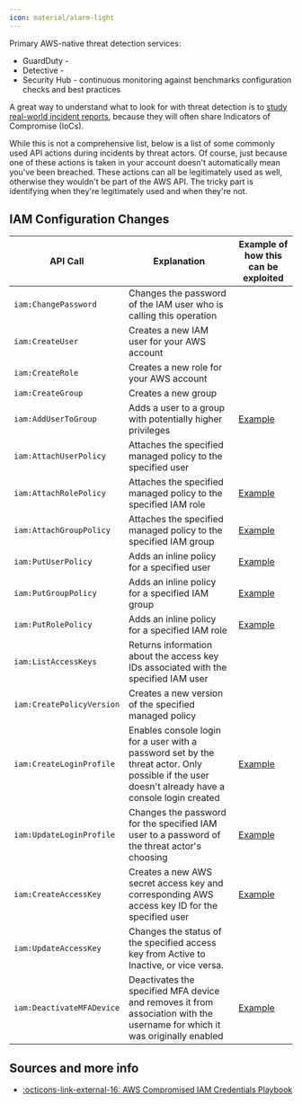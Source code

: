 ```yaml
---
icon: material/alarm-light
---
```


Primary AWS-native threat detection services:

- GuardDuty - 
- Detective - 
- Security Hub - continuous monitoring against benchmarks configuration checks and best practices

A great way to understand what to look for with threat detection is to [study real-world incident reports](/aws/incident-response/real-world-case-studies/), because they will often share Indicators of Compromise (IoCs).

While this is not a comprehensive list, below is a list of some commonly used API actions during incidents by threat actors. Of course, just because one of these actions is taken in your account doesn't automatically mean you've been breached. These actions can all be legitimately used as well, otherwise they wouldn't be part of the AWS API. The tricky part is identifying when they're legitimately used and when they're not.

## IAM Configuration Changes

| API Call    | Explanation                          | Example of how this can be exploited |
| ----------- | ------------------------------------ | ------------------------------------ |
| `iam:ChangePassword`       | Changes the password of the IAM user who is calling this operation | |
| `iam:CreateUser`       | Creates a new IAM user for your AWS account | |
| `iam:CreateRole`    | Creates a new role for your AWS account | |
| `iam:CreateGroup`     | Creates a new group | |
| `iam:AddUserToGroup` | Adds a user to a group with potentially higher privileges | [Example](/aws/security-assessments/pentesting-red-teaming/privilege-escalation/iam-privilege-escalation/#iamaddusertogroup) |
| `iam:AttachUserPolicy` | Attaches the specified managed policy to the specified user | |
| `iam:AttachRolePolicy` | Attaches the specified managed policy to the specified IAM role | [Example](/aws/security-assessments/pentesting-red-teaming/privilege-escalation/iam-privilege-escalation/#iamattachrolepolicy) |
| `iam:AttachGroupPolicy` | Attaches the specified managed policy to the specified IAM group | [Example](/aws/security-assessments/pentesting-red-teaming/privilege-escalation/iam-privilege-escalation/#iamattachuserpolicy) |
| `iam:PutUserPolicy` | Adds an inline policy for a specified user | [Example](aws/security-assessments/pentesting-red-teaming/privilege-escalation/iam-privilege-escalation/#iamputuserpolicy) |
| `iam:PutGroupPolicy` | Adds an inline policy for a specified IAM group | [Example](/aws/security-assessments/pentesting-red-teaming/privilege-escalation/iam-privilege-escalation/) |
| `iam:PutRolePolicy` | Adds an inline policy for a specified IAM role | [Example](/aws/security-assessments/pentesting-red-teaming/privilege-escalation/iam-privilege-escalation/#iamputrolepolicy) |
| `iam:ListAccessKeys` | Returns information about the access key IDs associated with the specified IAM user | |
| `iam:CreatePolicyVersion` | Creates a new version of the specified managed policy | |
| `iam:CreateLoginProfile` | Enables console login for a user with a password set by the threat actor. Only possible if the user doesn't already have a console login created | [Example](/aws/security-assessments/pentesting-red-teaming/privilege-escalation/iam-privilege-escalation/#iamcreateloginprofile) |
| `iam:UpdateLoginProfile` | Changes the password for the specified IAM user to a password of the threat actor's choosing | [Example](/aws/security-assessments/pentesting-red-teaming/privilege-escalation/iam-privilege-escalation/#iamupdateloginprofile) |
| `iam:CreateAccessKey` | Creates a new AWS secret access key and corresponding AWS access key ID for the specified user | [Example](/aws/security-assessments/pentesting-red-teaming/privilege-escalation/iam-privilege-escalation/) |
| `iam:UpdateAccessKey` | Changes the status of the specified access key from Active to Inactive, or vice versa. | |
| `iam:DeactivateMFADevice` | Deactivates the specified MFA device and removes it from association with the username for which it was originally enabled | [Example](/aws/security-assessments/pentesting-red-teaming/privilege-escalation/iam-privilege-escalation/#iamdeactivatemfadevice) |

## Sources and more info

- [:octicons-link-external-16: AWS Compromised IAM Credentials Playbook](https://github.com/aws-samples/aws-customer-playbook-framework/blob/main/docs/Compromised_IAM_Credentials.md)